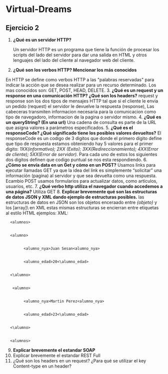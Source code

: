 # Virtual-Dreams

## Ejercicio 2
1.	**¿Qué es un servidor HTTP?**

      Un servidor HTTP es un programa que tiene la función de procesar los scripts del lado del servidor para dar una salida en HTML y otros lenguajes del lado del cliente al           navegador web del cliente.
2.	**¿Qué son los verbos HTTP? Mencionar los más conocidos**

   En HTTP se define como verbos HTTP a las "palabras reservadas" para indicar la acción que se desea realizar para un recurso determinado. Los mas conocidos son: GET, POST, HEAD,    DELETE.
3.	**¿Qué es un request y un response en una comunicación HTTP? ¿Qué son los headers?**
     request y response son los dos tipos de mensajes HTTP tal que si el cliente le envia un pedido (request) el servidor le devuelve la respuesta (response), Las cabeceras              transmiten informacion necesaria para la comunicacion como tipo de navegadoro, informacion de la pagina o servidor mismo. 
4.	**¿Qué es un queryString? (En una url)** Una cadena de consulta es parte de la URL que asigna valores a parámetros especificados.
5.	**¿Qué es el responseCode? ¿Qué significado tiene los posibles valores devueltos?** El responseCode es un codigo de 3 digitos que donde el primero digito define que tipo de        respuesta estamos obteniendo hay 5 valores para el primer digito: *1XX(informativo); 2XX (Exito); 3XX(Redireccionamiento); 4XX(Error de cliente); 5XX(Error de servidor).*          Para cada uno de estos los siguientes dos digitos definen que codigo puntual se nos esta respondiendo. 
6.	**¿Cómo se envía data en un Get y cómo en un POST?**  Usamos links para ejecutar llamadas GET ya que la idea del link es simplemente “solicitar” una información (pagina) al        servidor y que sea devuelta como una respuesta. Ecambio POST usamos formularios para actualizar datos, como artículos, usuarios, etc.
7.	**¿Qué verbo http utiliza el navegador cuando accedemos a una página?** Utiliza GET
8.	**Explicar brevemente qué son las estructuras de datos JSON y XML dando ejemplo de estructuras posibles.** las estructuras de datos en JSON son los objetos enceraado entre *{objeto}* y los \[array]\ en XML estas mismas estructuras se encierran entre etiquetas al estilo HTML
ejemplos: XML: 
<EjXML>
      
      <alumnos>
      
      
      <alumno>
      
      
            <alumno_nya>Juan Sesan<alumno_nya>
            
            
            <alumno_edad>20<\alumno_edad>
            
            
      <\alumno>
      
      
       <alumno>
       
       
            <alumno_nya>Martin Perez<alumno_nya>
            
            
            <alumno_edad>23<\alumno_edad>
            
            
      <\alumno>
      
      
      <alumnos>
<EjXML>   
        
9.	**Explicar brevemente el estandar SOAP**
10.	Explicar brevemente el estandar REST Full
11.	¿Qué son los headers en un request? ¿Para qué se utilizar el key Content-type en un header?

